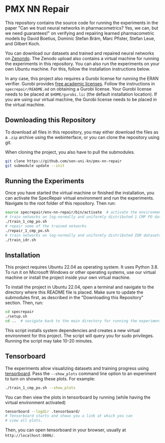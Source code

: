 # PMX NN Repair 
This repository contains the source code for running the experiments
in the paper "Can we trust neural networks in pharmacometrics? 
Yes, we can, but we need guarantees!"
on verifying and repairing learned pharmacometric models
by David Boetius, Dominic Stefan Bräm, Marc Pfister, Stefan Leue, 
and Gilbert Koch.

You can download our datasets and trained and repaired neural networks
on [Zenondo](10.5281/zenodo.8143636). 
The Zenodo upload also contains a virtual machine for running the
experiments in this repository.
You can also run the experiments on your own Ubuntu machine.
For this, follow the installation instructions below.

In any case, this project also requires a Gurobi license for running 
the ERAN verifier.
Gurobi provides [free academic licenses](https://www.gurobi.com/academia/academic-program-and-licenses/).
Follow the instructions in `specrepair/README.md` on obtaining a
Gurobi license.
Your Gurobi license needs to be placed at `$HOME/gurobi.lic` 
(the default installation location).
If you are using our virtual machine, the Gurobi license needs to
be placed *in* the virtual machine.

## Downloading this Repository
To download all files in this repository, you may either download
the files as a `.zip` archive using the webinterface, or you can
clone the repository using git. 

When cloning the project, you also have to pull the submodules.
```bash
git clone https://github.com/sen-uni-kn/pmx-nn-repair
git submodule update --init
```

## Running the Experiments
Once you have started the virtual machine or finished the installation, 
you can activate the SpecRepair virtual environment and run the experiments.
Navigate to the root folder of this repository. Then run:
```bash
source specrepair/env-nn-repair/bin/activate  # activate the environment
# train networks on log-normally and uniformly distributed 1 CMP PO datasets
./train_1_cmp_po.sh
# repair some of the trained networks
./repair_1_cmp_po.sh
# train networks on log-normally and uniformly distributed IDR datasets
./train_idr.sh
```

## Installation
This project requires Ubuntu 22.04 as operating system.
It uses Python 3.8. 
To run it on Microsoft Windows or other operating systems, 
use our virtual machine or install the project inside 
your own virtual machine.

To install the project in Ubuntu 22.04, open a terminal and navigate
to the directory where this README file is placed.
Make sure to update the submodules first, as described in the
"Downloading this Repository" section.
Then, run:
```bash
cd specrepair
./setup.sh
cd ..  # navigate back to the main directory for running the experiments
```
This script installs system dependencies and creates a new virtual environment
for this project.
The script will query you for sudo privileges.
Running the script may take 10-20 minutes.

## Tensorboard
The experiments allow visualizing datasets and training progress using
[tensorboard](https://www.tensorflow.org/tensorboard).
Pass the `--show_plots` command line option to an experiment to turn on
showing these plots.
For example:
```bash
./train_1_cmp_po.sh --show_plots
```
You can then view the plots in tensorboard by running
(while having the virtual environment activated)
```bash
tensorboard --logdir .tensorboard/
# Tensorboard starts and shows you a link at which you can
# view all plots.
```
Then, you can open tensorboard in your browser, 
usually at `http://localhost:6006/`.

